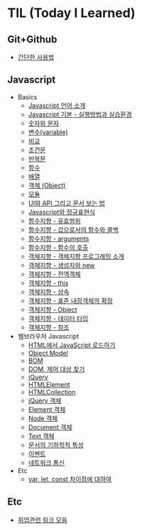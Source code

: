 # TIL (Today I Learned)

## Git+Github
* [간단한 사용법](https://github.com/iRRPL-AR/TIL/blob/main/Git+Github/%EA%B0%84%EB%8B%A8%ED%95%9C%20%EC%82%AC%EC%9A%A9%EB%B2%95.md "간단한 사용법")

## Javascript
* Basics
  * [Javascript 언어 소개](https://github.com/iRRPL-AR/TIL/blob/main/Javascript/Basics/01.%20Javascript%20%EC%96%B8%EC%96%B4%EC%86%8C%EA%B0%9C.md "Javascript 언어 소개")
  * [Javascript 기본 - 실행방법과 실습환경](https://github.com/iRRPL-AR/TIL/blob/main/Javascript/Basics/02.%20Javascript%20%EA%B8%B0%EB%B3%B8%20-%20%EC%8B%A4%ED%96%89%EB%B0%A9%EB%B2%95%EA%B3%BC%20%EC%8B%A4%EC%8A%B5%ED%99%98%EA%B2%BD.md "Javascript 기본 - 실행방법과 실습환경")
  * [숫자와 문자](https://github.com/iRRPL-AR/TIL/blob/main/Javascript/Basics/%EC%88%AB%EC%9E%90%EC%99%80%20%EB%AC%B8%EC%9E%90.md "숫자와 문자")
  * [변수(variable)](https://github.com/iRRPL-AR/TIL/blob/main/Javascript/Basics/%EB%B3%80%EC%88%98(variable).md "변수(variable)")
  * [비교](https://github.com/iRRPL-AR/TIL/blob/main/Javascript/Basics/05.%20%EB%B9%84%EA%B5%90.md "비교")
  * [조건문](https://github.com/iRRPL-AR/TIL/blob/main/Javascript/Basics/06.%20%EC%A1%B0%EA%B1%B4%EB%AC%B8.md "조건문")
  * [반복문](https://github.com/iRRPL-AR/TIL/blob/main/Javascript/Basics/07.%20%EB%B0%98%EB%B3%B5%EB%AC%B8.md "반복문")
  * [함수](https://github.com/iRRPL-AR/TIL/blob/main/Javascript/Basics/08.%20%ED%95%A8%EC%88%98.md "함수")
  * [배열](https://github.com/iRRPL-AR/TIL/blob/main/Javascript/Basics/09.%20%EB%B0%B0%EC%97%B4.md "배열")
  * [객체 (Object)](https://github.com/iRRPL-AR/TIL/blob/main/Javascript/Basics/10.%20%EA%B0%9D%EC%B2%B4(Object).md "객체 (Object)")
  * [모듈](https://github.com/iRRPL-AR/TIL/blob/main/Javascript/Basics/11.%20%EB%AA%A8%EB%93%88.md "모듈")
  * [UI와 API 그리고 문서 보는 법](https://github.com/iRRPL-AR/TIL/blob/main/Javascript/Basics/12.%20UI%EC%99%80%20API%20%EA%B7%B8%EB%A6%AC%EA%B3%A0%20%EB%AC%B8%EC%84%9C%20%EB%B3%B4%EB%8A%94%20%EB%B2%95.md "UI와 API 그리고 문서 보는 법")
  * [Javascript와 정규표현식](https://github.com/iRRPL-AR/TIL/blob/main/Javascript/Basics/13.%20Javascript%EC%99%80%20%EC%A0%95%EA%B7%9C%ED%91%9C%ED%98%84%EC%8B%9D.md "Javascript와 정규표현식")
  * [함수지향 - 유효범위](https://github.com/iRRPL-AR/TIL/blob/main/Javascript/Basics/14.%20%ED%95%A8%EC%88%98%EC%A7%80%ED%96%A5%20-%20%EC%9C%A0%ED%9A%A8%EB%B2%94%EC%9C%84.md "함수지향 - 유효범위")
  * [함수지향 - 값으로서의 함수와 콜백](https://github.com/iRRPL-AR/TIL/blob/main/Javascript/Basics/15.%20%ED%95%A8%EC%88%98%EC%A7%80%ED%96%A5%20-%20%EA%B0%92%EC%9C%BC%EB%A1%9C%EC%84%9C%EC%9D%98%20%ED%95%A8%EC%88%98%EC%99%80%20%EC%BD%9C%EB%B0%B1.md "함수지향 - 값으로서의 함수와 콜백")
  * [함수지향 - arguments](https://github.com/iRRPL-AR/TIL/blob/main/Javascript/Basics/17.%20%ED%95%A8%EC%88%98%EC%A7%80%ED%96%A5%20-%20arguments.md "함수지향 - arguments")
  * [함수지향 - 함수의 호출](https://github.com/iRRPL-AR/TIL/blob/main/Javascript/Basics/18.%20%ED%95%A8%EC%88%98%EC%A7%80%ED%96%A5%20-%20%ED%95%A8%EC%88%98%EC%9D%98%20%ED%98%B8%EC%B6%9C.md "함수지향 - 함수의 호출")
  * [객체지향 - 객체지향 프로그래밍 소개](https://github.com/iRRPL-AR/TIL/blob/main/Javascript/Basics/19.%20%EA%B0%9D%EC%B2%B4%EC%A7%80%ED%96%A5%20-%20%EA%B0%9D%EC%B2%B4%EC%A7%80%ED%96%A5%20%ED%94%84%EB%A1%9C%EA%B7%B8%EB%9E%98%EB%B0%8D%20%EC%86%8C%EA%B0%9C.md "객체지향 - 객체지향 프로그래밍 소개")
  * [객체지향 - 생성자와 new](https://github.com/iRRPL-AR/TIL/blob/main/Javascript/Basics/20.%20%EA%B0%9D%EC%B2%B4%EC%A7%80%ED%96%A5%20-%20%EC%83%9D%EC%84%B1%EC%9E%90%EC%99%80%20new.md "객체지향 - 생성자와 new")
  * [객체지향 - 전역객체](https://github.com/iRRPL-AR/TIL/blob/main/Javascript/Basics/21.%20%EA%B0%9D%EC%B2%B4%EC%A7%80%ED%96%A5%20-%20%EC%A0%84%EC%97%AD%EA%B0%9D%EC%B2%B4.md "객체지향 - 전역객체")
  * [객체지향 - this](https://github.com/iRRPL-AR/TIL/blob/main/Javascript/Basics/22.%20%EA%B0%9D%EC%B2%B4%EC%A7%80%ED%96%A5%20-%20this.md "객체지향 - this")
  * [객체지향 - 상속](https://github.com/iRRPL-AR/TIL/blob/main/Javascript/Basics/23.%20%EA%B0%9D%EC%B2%B4%EC%A7%80%ED%96%A5%20-%20%EC%83%81%EC%86%8D.md "객체지향 - 상속")
  * [객체지향 - 표준 내장객체의 확장](https://github.com/iRRPL-AR/TIL/blob/main/Javascript/Basics/24.%20%EA%B0%9D%EC%B2%B4%EC%A7%80%ED%96%A5%20-%20%ED%91%9C%EC%A4%80%20%EB%82%B4%EC%9E%A5%EA%B0%9D%EC%B2%B4%EC%9D%98%20%ED%99%95%EC%9E%A5.md "객체지향 - 표준 내장객체의 확장")
  * [객체지향 - Object](https://github.com/iRRPL-AR/TIL/blob/main/Javascript/Basics/25.%20%EA%B0%9D%EC%B2%B4%EC%A7%80%ED%96%A5%20-%20Object.md "객체지향 - Object")
  * [객체지향 - 데이터 타입](https://github.com/iRRPL-AR/TIL/blob/main/Javascript/Basics/26.%20%EA%B0%9D%EC%B2%B4%EC%A7%80%ED%96%A5%20-%20%EB%8D%B0%EC%9D%B4%ED%84%B0%20%ED%83%80%EC%9E%85.md "객체지향 - 데이터 타입")
  * [객체지향 - 참조](https://github.com/iRRPL-AR/TIL/blob/main/Javascript/Basics/27.%20%EA%B0%9D%EC%B2%B4%EC%A7%80%ED%96%A5%20-%20%EC%B0%B8%EC%A1%B0.md "객체지향 - 참조")
* 웹브라우저 Javascript
  * [HTML에서 JavaScript 로드하기](https://github.com/iRRPL-AR/TIL/blob/main/Javascript/%EC%9B%B9%EB%B8%8C%EB%9D%BC%EC%9A%B0%EC%A0%80%20Javascript/01.%20HTML%EC%97%90%EC%84%9C%20JavaScript%20%EB%A1%9C%EB%93%9C%ED%95%98%EA%B8%B0.md "HTML에서 JavaScript 로드하기")
  * [Object Model](https://github.com/iRRPL-AR/TIL/blob/main/Javascript/%EC%9B%B9%EB%B8%8C%EB%9D%BC%EC%9A%B0%EC%A0%80%20Javascript/02.%20Object%20Model.md "Object Model")
  * [BOM](https://github.com/iRRPL-AR/TIL/blob/main/Javascript/%EC%9B%B9%EB%B8%8C%EB%9D%BC%EC%9A%B0%EC%A0%80%20Javascript/03.%20BOM.md "BOM")
  * [DOM, 제어 대상 찾기](https://github.com/iRRPL-AR/TIL/blob/main/Javascript/%EC%9B%B9%EB%B8%8C%EB%9D%BC%EC%9A%B0%EC%A0%80%20Javascript/04.%20DOM%2C%20%EC%A0%9C%EC%96%B4%20%EB%8C%80%EC%83%81%20%EC%B0%BE%EA%B8%B0.md "DOM, 제어 대상 찾기")
  * [jQuery](https://github.com/iRRPL-AR/TIL/blob/main/Javascript/%EC%9B%B9%EB%B8%8C%EB%9D%BC%EC%9A%B0%EC%A0%80%20Javascript/05.%20jQuery.md "jQuery")
  * [HTMLElement](https://github.com/iRRPL-AR/TIL/blob/main/Javascript/%EC%9B%B9%EB%B8%8C%EB%9D%BC%EC%9A%B0%EC%A0%80%20Javascript/06.%20HTML%20Element.md "HTMLElement")
  * [HTMLCollection](https://github.com/iRRPL-AR/TIL/blob/main/Javascript/%EC%9B%B9%EB%B8%8C%EB%9D%BC%EC%9A%B0%EC%A0%80%20Javascript/07.%20HTMLCollection.md "HTMLCollection")
  * [jQuery 객체](https://github.com/iRRPL-AR/TIL/blob/main/Javascript/%EC%9B%B9%EB%B8%8C%EB%9D%BC%EC%9A%B0%EC%A0%80%20Javascript/08.%20%20jQuery%20%EA%B0%9D%EC%B2%B4.md "jQuery 객체")
  * [Element 객체](https://github.com/iRRPL-AR/TIL/blob/main/Javascript/%EC%9B%B9%EB%B8%8C%EB%9D%BC%EC%9A%B0%EC%A0%80%20Javascript/09.%20Element%20%EA%B0%9D%EC%B2%B4.md "Element 객체")
  * [Node 객체](https://github.com/iRRPL-AR/TIL/blob/main/Javascript/%EC%9B%B9%EB%B8%8C%EB%9D%BC%EC%9A%B0%EC%A0%80%20Javascript/10.%20Node%20%EA%B0%9D%EC%B2%B4.md "Node 객체")
  * [Document 객체](https://github.com/iRRPL-AR/TIL/blob/main/Javascript/%EC%9B%B9%EB%B8%8C%EB%9D%BC%EC%9A%B0%EC%A0%80%20Javascript/11.%20Document%20%EA%B0%9D%EC%B2%B4.md "Document 객체")
  * [Text 객체](https://github.com/iRRPL-AR/TIL/blob/main/Javascript/%EC%9B%B9%EB%B8%8C%EB%9D%BC%EC%9A%B0%EC%A0%80%20Javascript/12.%20Text%20%EA%B0%9D%EC%B2%B4.md "Text 객체")
  * [문서의 기하학적 특성](https://github.com/iRRPL-AR/TIL/blob/main/Javascript/%EC%9B%B9%EB%B8%8C%EB%9D%BC%EC%9A%B0%EC%A0%80%20Javascript/13.%20%EB%AC%B8%EC%84%9C%EC%9D%98%20%EA%B8%B0%ED%95%98%ED%95%99%EC%A0%81%20%ED%8A%B9%EC%84%B1.md "문서의 기하학적 특성")
  * [이벤트](https://github.com/iRRPL-AR/TIL/blob/main/Javascript/%EC%9B%B9%EB%B8%8C%EB%9D%BC%EC%9A%B0%EC%A0%80%20Javascript/14.%20%EC%9D%B4%EB%B2%A4%ED%8A%B8.md "이벤트")
  * [네트워크 통신](https://github.com/iRRPL-AR/TIL/blob/main/Javascript/%EC%9B%B9%EB%B8%8C%EB%9D%BC%EC%9A%B0%EC%A0%80%20Javascript/15.%20%EB%84%A4%ED%8A%B8%EC%9B%8C%ED%81%AC%20%ED%86%B5%EC%8B%A0.md "네트워크 통신")
* Etc
  * [var, let, const 차이점에 대하여](https://github.com/iRRPL-AR/TIL/blob/main/Javascript/Etc/var,%20let,%20const%20%EC%B0%A8%EC%9D%B4%EC%A0%90%EC%97%90%20%EB%8C%80%ED%95%98%EC%97%AC.md "var, let, const 차이점에 대하여")

## Etc
* [취업관련 링크 모음](https://github.com/iRRPL-AR/TIL/edit/main/Etc../%EC%B7%A8%EC%97%85%EA%B4%80%EB%A0%A8%20%EB%A7%81%ED%81%AC%20%EB%AA%A8%EC%9D%8C.md "취업관련 링크 모음")
